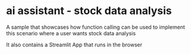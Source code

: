 # ai assistant - stock data analysis
A sample that showcases how function calling can be used to implement this scenario where a user wants stock data analysis

It also contains a Streamlit App that runs in the browser

